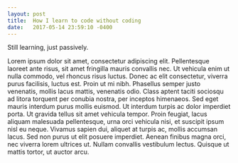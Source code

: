 ```yaml
---
layout: post
title:  How I learn to code without coding
date:   2017-05-14 23:59:10 -0400
---
```



Still learning, just passively.



Lorem ipsum dolor sit amet, consectetur adipiscing elit. Pellentesque laoreet ante risus, sit amet fringilla mauris convallis nec. Ut vehicula enim ut nulla commodo, vel rhoncus risus luctus. Donec ac elit consectetur, viverra purus facilisis, luctus est. Proin ut mi nibh. Phasellus semper justo venenatis, mollis lacus mattis, venenatis odio. Class aptent taciti sociosqu ad litora torquent per conubia nostra, per inceptos himenaeos. Sed eget mauris interdum purus mollis euismod. Ut interdum turpis ac dolor imperdiet porta. Ut gravida tellus sit amet vehicula tempor. Proin feugiat, lacus aliquam malesuada pellentesque, urna orci vehicula nisi, et suscipit ipsum nisl eu neque. Vivamus sapien dui, aliquet at turpis ac, mollis accumsan lacus. Sed non purus ut elit posuere imperdiet. Aenean finibus magna orci, nec viverra lorem ultrices ut. Nullam convallis vestibulum lectus. Quisque ut mattis tortor, ut auctor arcu.
